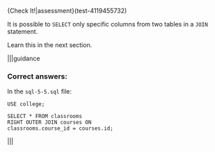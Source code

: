 {Check It!|assessment}(test-4119455732)

It is possible to `SELECT` only specific columns from two tables in a `JOIN` statement. 

Learn this in the next section.

|||guidance

### Correct answers:

In the `sql-5-5.sql` file:

```
USE college;

SELECT * FROM classrooms
RIGHT OUTER JOIN courses ON
classrooms.course_id = courses.id;
```

|||